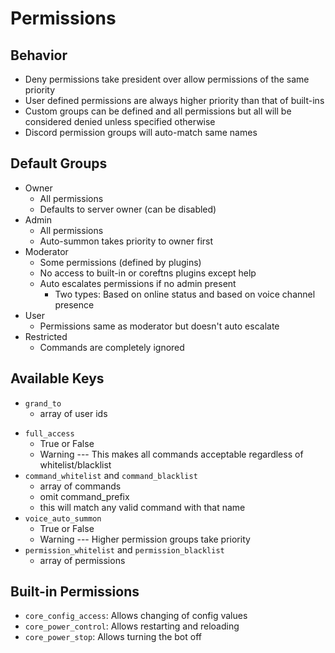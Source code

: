 # Permissions #

## Behavior ##
  - Deny permissions take president over allow permissions of the same priority
  - User defined permissions are always higher priority than that of built-ins
  - Custom groups can be defined and all permissions but all will be considered denied unless specified otherwise
  - Discord permission groups will auto-match same names

## Default Groups ##
  + Owner
    - All permissions
    - Defaults to server owner (can be disabled)
  + Admin
    - All permissions
    - Auto-summon takes priority to owner first
  + Moderator
    - Some permissions (defined by plugins)
    - No access to built-in or coreftns plugins except help
    + Auto escalates permissions if no admin present
      - Two types: Based on online status and based on voice channel presence
  + User
    - Permissions same as moderator but doesn't auto escalate
  + Restricted
    - Commands are completely ignored

## Available Keys ##
  + `grand_to`
    - array of user ids
  - `full_access`
    - True or False 
    - Warning --- This makes all commands acceptable regardless of whitelist/blacklist
  - `command_whitelist` and `command_blacklist`
    - array of commands
    - omit command_prefix
    - this will match any valid command with that name
  - `voice_auto_summon`
    - True or False
    - Warning --- Higher permission groups take priority
  - `permission_whitelist` and `permission_blacklist`
    - array of permissions
    
## Built-in Permissions ##
  - `core_config_access`: Allows changing of config values
  - `core_power_control`: Allows restarting and reloading
  - `core_power_stop`: Allows turning the bot off
    


